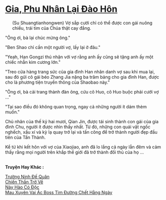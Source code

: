 <a href="https://truyentiki.com/gia-phu-nhan-lai-dao-hon.33548/" title="Gia, Phu Nhân Lại Đào Hôn"><h1>Gia, Phu Nhân Lại Đào Hôn</h1></a><div style="display:table"><img align="right" style="float: left; padding: 10px;" src="https://truyentiki.com/images/story/200x260/33548.jpg" alt="">(Su Shuangtianhongwen) Vợ sắp cưới chỉ có thể được con gái nuông chiều, trái tim của Chúa thật cay đắng. <p></p> "Ông ơi, bà lại chúc mừng ông." <p></p> "Ben Shao chỉ cần một người vợ, lấy lại ở đâu." <p></p> "Yeah, Han Gongzi thú nhận với vợ rằng anh ấy cũng sẽ tặng anh ấy một chiếc nhẫn kim cương lớn." <p></p> "Treo cửa hàng trang sức của gia đình Han nhân danh vợ sau khi mua lại, sau đó gửi cô gái béo Zhang Jia nặng ba trăm bảng cho gia đình Han, được cho là phương tiện truyền thông của Shaobao này." <p></p> "Ông ơi, bà cải trang thành đàn ông, cứu cô Huo, cô Huo buộc phải cưới vợ ..." <p></p> "Tại sao điều đó không quan trọng, ngay cả những người ít dám thèm muốn." <p></p> Chủ nhân của thế kỷ hai mươi, Qian Jin, được tái sinh thành con gái của gia đình Chu, người ít được nhìn thấy nhất. Từ đó, những con quái vật ngốc nghếch, xấu xí và kỳ lạ quay trở lại và tấn công để trở thành người đẹp đầu tiên của Tấn Thành. <p></p> Kể từ khi kết hôn với vợ của Xiaojiao, anh đã lo lắng cả ngày lẫn đêm và cảm thấy rằng mọi người trên khắp thế giới đã trở thành đối thủ của họ ...</div><p><br><b>Truyện Hay Khác :</b></p><a href="https://truyentiki.com/truong-ninh-de-quan.33547/" alt="Trường Ninh Đế Quân">Trường Ninh Đế Quân</a><br/><a href="https://github.com/nownovels/top500/tree/master/truyenhay/33942/" alt="Chiến Thần Trở Về">Chiến Thần Trở Về</a><br/><a href="https://github.com/nownovels/top500/tree/master/truyenhay/33710/" alt="Này Hào Có Độc">Này Hào Có Độc</a><br/><a href="https://github.com/nownovels/top500/tree/master/truyenhay/33756/" alt="Mau Xuyên Vai Ác Boss Tìm Đường Chết Hằng Ngày">Mau Xuyên Vai Ác Boss Tìm Đường Chết Hằng Ngày</a><br/>